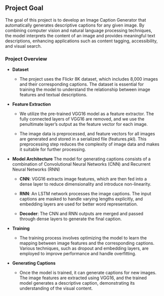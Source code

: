 ## Project Goal
The goal of this project is to develop an Image Caption Generator that automatically generates descriptive captions for any given image. By combining computer vision and natural language processing techniques, the model interprets the content of an image and provides meaningful text descriptions, enhancing applications such as content tagging, accessibility, and visual search.

### Project Overview
+ **Dataset**
	+ The project uses the Flickr 8K dataset, which includes 8,000 images and their corresponding captions. The dataset is essential for training the model to understand the relationship between image features and textual descriptions.

+ **Feature Extraction**
	+ We utilize the pre-trained VGG16 model as a feature extractor. The fully connected layers of VGG16 are removed, and we use the penultimate layer’s output as the feature vector for each image.

	+ The image data is preprocessed, and feature vectors for all images are generated and stored in a serialized file (features.pkl). This preprocessing step reduces the complexity of image data and makes it suitable for further processing.

+ **Model Architecture**
The model for generating captions consists of a combination of Convolutional Neural Networks (CNN) and Recurrent Neural Networks (RNN)
	+ **CNN**: VGG16 extracts image features, which are then fed into a dense layer to reduce dimensionality and introduce non-linearity.

	+ **RNN**: An LSTM network processes the image captions. The input captions are masked to handle varying lengths explicitly, and embedding layers are used for better word representation.
	+ **Decoder**: The CNN and RNN outputs are merged and passed through dense layers to generate the final caption.

+ **Training**
	+ The training process involves optimizing the model to learn the mapping between image features and the corresponding captions. Various techniques, such as dropout and embedding layers, are employed to improve performance and handle overfitting.

+ **Generating Captions**
	+ Once the model is trained, it can generate captions for new images. The image features are extracted using VGG16, and the trained model generates a descriptive caption, demonstrating its understanding of the visual content.
